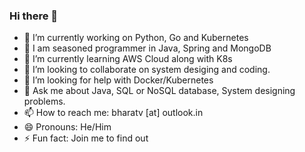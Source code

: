 ### Hi there 👋

- 🔭 I’m currently working on Python, Go and Kubernetes
- 🧓 I am seasoned programmer in Java, Spring and MongoDB 
- 🌱 I’m currently learning AWS Cloud along with K8s
- 👯 I’m looking to collaborate on system desiging and coding. 
- 🤔 I’m looking for help with Docker/Kubernetes 
- 💬 Ask me about Java, SQL or NoSQL database, System designing problems. 
- 📫 How to reach me: bharatv [at] outlook.in
- 😄 Pronouns: He/Him
- ⚡ Fun fact: Join me to find out
